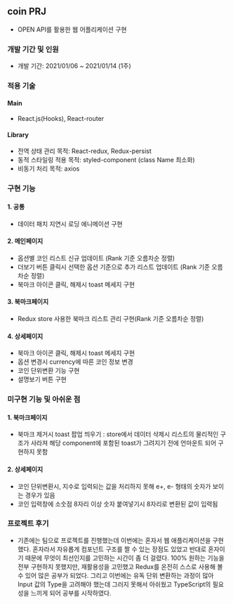 ## coin PRJ

- OPEN API를 활용한 웹 어플리케이션 구현

### 개발 기간 및 인원

- 개발 기간: 2021/01/06 ~ 2021/01/14 (1주)

### 적용 기술

#### Main

- React.js(Hooks), React-router

#### Library

- 전역 상태 관리 목적: React-redux, Redux-persist
- 동적 스타일링 적용 목적: styled-component (class Name 최소화)
- 비동기 처리 목적: axios

### 구현 기능

#### 1. 공통

- 데이터 패치 지연시 로딩 에니메이션 구현

#### 2. 메인페이지

- 옵션별 코인 리스트 신규 업데이트 (Rank 기준 오름차순 정렬)
- 더보기 버튼 클릭시 선택한 옵션 기준으로 추가 리스트 업데이트 (Rank 기준 오름차순 정렬)
- 북마크 아이콘 클릭, 해제시 toast 메세지 구현

#### 3. 북마크페이지

- Redux store 사용한 북마크 리스트 관리 구현(Rank 기준 오름차순 정렬)

#### 4. 상세페이지

- 북마크 아이콘 클릭, 해제시 toast 메세지 구현
- 옵션 변경시 currency에 따른 코인 정보 변경
- 코인 단위변환 기능 구현
- 설명보기 버튼 구현

### 미구현 기능 및 아쉬운 점

#### 1. 북마크페이지

- 북마크 제거시 toast 팝업 띄우기 : store에서 데이터 삭제시 리스트의 물리적인 구조가 사라져 해당 component에 포함된 toast가 그려지기 전에 언마운트 되어 구현하지 못함

#### 2. 상세페이지

- 코인 단위변환시, 지수로 입력되는 값을 처리하지 못해 e+, e- 형태의 숫자가 보이는 경우가 있음
- 코인 입력창에 소숫점 8자리 이상 숫자 붙여넣기시 8자리로 변환된 값이 입력됨

### 프로젝트 후기

- 기존에는 팀으로 프로젝트를 진행했는데 이번에는 혼자서 웹 애플리케이션을 구현했다. 혼자라서 자유롭게 컴포넌트 구조를 짤 수 있는 장점도 있었고
 반대로 혼자이기 때문에 무엇이 최선인지를 고민하는 시간이 좀 더 걸렸다. 100% 원하는 기능을 전부 구현하지 못했지만, 재활용성을 고민했고 Redux를
 온전히 스스로 사용해 볼 수 있어 많은 공부가 되었다. 그리고 이번에는 유독 단위 변환하는 과정이 많아 Input 값의 Type을 고려해야 했는데 그러지 못해서 아쉬웠고
 TypeScript의 필요성을 느끼게 되어 공부를 시작하였다.
